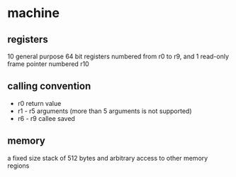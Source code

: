 # machine

## registers
10 general purpose 64 bit registers numbered from r0 to r9, and 1 read-only frame pointer numbered r10

## calling convention
- r0         return value
- r1 - r5    arguments (more than 5 arguments is not supported)
- r6 - r9    callee saved

## memory
a fixed size stack of 512 bytes and arbitrary access to other memory regions
